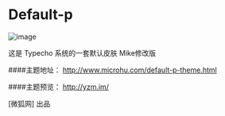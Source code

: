 Default-p
=========

![image](http://microhu.u.qiniudn.com/microimg/usr/uploads/2014/07/1924129183.png)

这是 Typecho 系统的一套默认皮肤 Mike修改版

####主题地址：
http://www.microhu.com/default-p-theme.html

####主题预览：
http://yzm.im/

[微狐网] 出品
